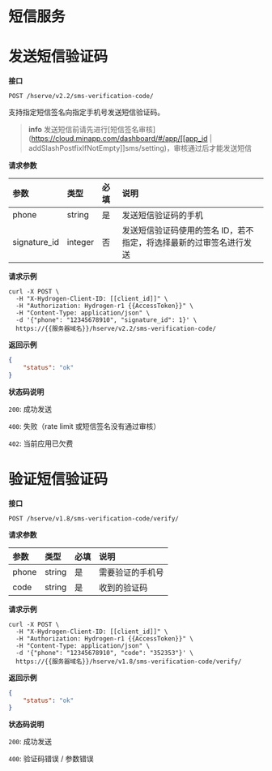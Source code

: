 # 短信服务

# 发送短信验证码

**接口**

`POST /hserve/v2.2/sms-verification-code/`

支持指定短信签名向指定手机号发送短信验证码。

> **info**
> 发送短信前请先进行[短信签名审核](https://cloud.minapp.com/dashboard/#/app/[[app_id | addSlashPostfixIfNotEmpty]]sms/setting)，审核通过后才能发送短信

**请求参数**

|       参数     |       类型    | 必填 | 说明 |
| :------------  | :----------- | :---| :--- |
| phone           | string   |  是 | 发送短信验证码的手机 |
| signature_id    | integer  |  否 | 发送短信验证码使用的签名 ID，若不指定，将选择最新的过审签名进行发送 |

**请求示例**

```shell
curl -X POST \
  -H "X-Hydrogen-Client-ID: [[client_id]]" \
  -H "Authorization: Hydrogen-r1 {{AccessToken}}" \
  -H "Content-Type: application/json" \
  -d '{"phone": "12345678910", "signature_id": 1}' \
  https://{{服务器域名}}/hserve/v2.2/sms-verification-code/
```

**返回示例**

```json
{
    "status": "ok"
}
```

**状态码说明**

`200`: 成功发送

`400`: 失败（rate limit 或短信签名没有通过审核）

`402`: 当前应用已欠费


# 验证短信验证码

**接口**

`POST /hserve/v1.8/sms-verification-code/verify/`

**请求参数**

|       参数       |       类型    | 必填 | 说明 |
| :------------   | :----------- | :---| :--- |
| phone           | string   |  是 | 需要验证的手机号 |
| code             | string   |  是 | 收到的验证码 |

**请求示例**
```shell
curl -X POST \
  -H "X-Hydrogen-Client-ID: [[client_id]]" \
  -H "Authorization: Hydrogen-r1 {{AccessToken}}" \
  -H "Content-Type: application/json" \
  -d '{"phone": "12345678910", "code": "352353"}' \
  https://{{服务器域名}}/hserve/v1.8/sms-verification-code/verify/
```

**返回示例**
```json
{
    "status": "ok"
}
```

**状态码说明**

`200`: 成功发送

`400`: 验证码错误 / 参数错误
